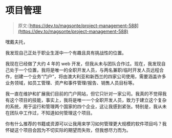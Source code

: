 # 项目管理

> 原文:[https://dev.to/magsonte/project-management-588](https://dev.to/magsonte/project-management-588)

嘿戴夫托，

我发现自己正处于职业生涯中一个有趣且具有挑战性的位置。

我现在已经做了大约 4 年的 web 开发，但我从未与团队合作过。现在，我发现自己处于一个位置，我将是唯一的全职开发人员，与两名兼职/临时开发人员远程合作，创建一个业务“门户”，将由澳大利亚和新西兰的四家公司使用，需要涵盖许多业务领域，如员工管理、资产和事件管理/报告、销售人员目标等。

我一直在维护和扩展我们目前的门户网站，但它只针对一家公司。我真的不觉得我有这个项目的技能，事实上，我将是唯一一个全职开发人员，致力于建立这个复杂的系统，用于运行和管理两个国家的四个企业，这让我感到紧张。特别是，我从未在团队中工作过，不知道如何管理这个项目。

你有什么推荐的书籍或资源可以让我用来学习如何管理更大规模的软件项目吗？我怀疑这个项目会因为不切实际的期望而失败，但我想尽力而为。